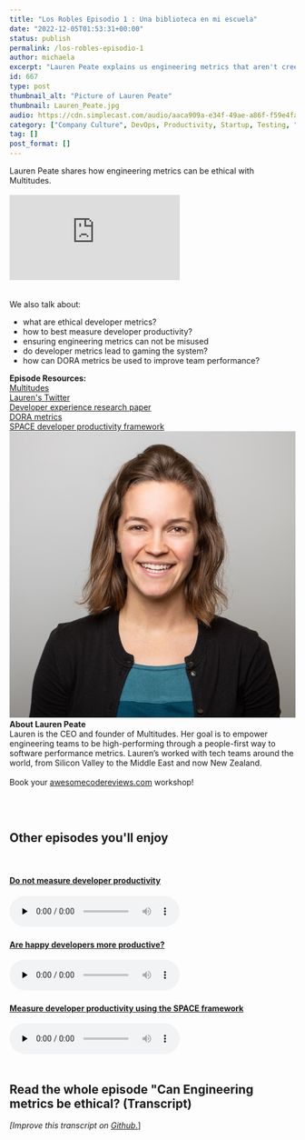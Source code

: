 ```yaml
---
title: "Los Robles Episodio 1 : Una biblioteca en mi escuela"
date: "2022-12-05T01:53:31+00:00"
status: publish
permalink: /los-robles-episodio-1
author: michaela
excerpt: "Lauren Peate explains us engineering metrics that aren't creepy."
id: 667
type: post
thumbnail_alt: "Picture of Lauren Peate"
thumbnail: Lauren_Peate.jpg
audio: https://cdn.simplecast.com/audio/aaca909a-e34f-49ae-a86f-f59e4fa807f0/episodes/14f69a24-bf6f-4e84-8dd8-f57c3f73c32b/audio/3bc44755-6fc4-41cd-84bd-bc6e2228c0aa/default_tc.mp3
category: ["Company Culture", DevOps, Productivity, Startup, Testing, "Women in Tech"]
tag: []
post_format: []
---
```



<div class="episode-about">
Lauren Peate shares how engineering metrics can be ethical with Multitudes. 
<br/> <br/>

<div class="video-container">
<iframe class="video" src="https://www.youtube-nocookie.com/embed/BiRAixDIZnE" title="YouTube video player" rel=0"  frameborder="0" allowfullscreen="allowfullscreen allow="accelerometer; autoplay; clipboard-write; encrypted-media; gyroscope; picture-in-picture" allowfullscreen></iframe>
</div>


<br/>We also talk about:
<ul>
<li>what are ethical developer metrics?</li>
<li>how to best measure developer productivity?</li>
<li>ensuring engineering metrics can not be misused</li>
<li>do developer metrics lead to gaming the system?</li>
<li>how can DORA metrics be used to improve team performance?</li>
</ul>
</div>

<div class="episode-links">
<b>Episode Resources:</b><br/>
<a href="https://www.multitudes.co/">Multitudes</a><br/>
<a href="https://twitter.com/lmpeate">Lauren's Twitter</a><br/>
<a href="https://www.michaelagreiler.com/wp-content/uploads/2021/12/Framework-for-Understanding-and-Improving.pdf">Developer experience research paper</a><br/>
<a href="https://cloud.google.com/blog/products/devops-sre/using-the-four-keys-to-measure-your-devops-performance">DORA metrics</a><br/>
<a href="https://queue.acm.org/detail.cfm?id=3454124">SPACE developer productivity framework</a>
</div>

<div class="row pt-2 align-items-center">
<div class="col-4 guest-picture">
<img src="Lauren_Peate.jpg" alt="Picture of Lauren Peate"/>
</div>
<div class="col-8 guest-about">
<b>About Lauren Peate</b><br/>
Lauren is the CEO and founder of Multitudes. Her goal is to empower engineering teams to be high-performing through a people-first way to software performance metrics. Lauren’s worked with tech teams around the world, from Silicon Valley to the Middle East and now New Zealand.
</div>
</div>
 <br/>
<div class="sponsorship">
Book your <a href="https://awesomecodereviews.com">awesomecodereviews.com</a> workshop!
</div> 


 <br/><br/>
<div>
  <h2>Other episodes you'll enjoy</h2>
  <br/>
  	<div class="row-md-6">
      <div class="row g-0 border rounded overflow-hidden flex-md-row mb-4 shadow-sm h-md-250 position-relative">
          <div class="col p-4 d-flex flex-column position-static">
            <a href="https://www.software-engineering-unlocked.com/dont-measure-developer-productivity/"><h4 class="mb-0">Do not measure developer productivity</h3></a>
  <audio controls preload="none">
               <source src="https://cdn.simplecast.com/audio/aaca909a-e34f-49ae-a86f-f59e4fa807f0/episodes/7d3ff77b-c660-4fa7-8acd-820c40e993d8/audio/43e2756b-f8b8-403d-b6cc-44c927f9eaef/default_tc.mp3" />
              </audio>
          </div>
        </div>
      </div>
    <div class="row-md-6">
      <div class="row g-0 border rounded overflow-hidden flex-md-row mb-4 shadow-sm h-md-250 position-relative">
          <div class="col p-4 d-flex flex-column position-static">
            <a href="https://software-engineering-unlocked.com/happy-developers-productive/"><h4 class="mb-0">Are happy developers more productive?</h3></a>
  <audio controls preload="none">
               <source src="https://cdn.simplecast.com/audio/aaca909a-e34f-49ae-a86f-f59e4fa807f0/episodes/130a6709-2e54-4309-b3cd-3a3a195eb6d5/audio/7679499b-f1db-4003-a02c-df863255a50b/default_tc.mp3" />
              </audio>
          </div>
        </div>
      </div>
    <div class="row-md-6">
      <div class="row g-0 border rounded overflow-hidden flex-md-row mb-4 shadow-sm h-md-250 position-relative">
          <div class="col p-4 d-flex flex-column position-static">
                       <a href="https://software-engineering-unlocked.com/measure-developer-productivity-space/"><h4 class="mb-0">Measure developer productivity using the SPACE framework</h3></a>
  <audio controls preload="none">
                <source src="https://cdn.simplecast.com/audio/aaca909a-e34f-49ae-a86f-f59e4fa807f0/episodes/5f2f49ae-1df9-4c13-9a52-670548e10892/audio/f557f044-ac96-40a4-b6b4-f8f215a1a81b/default_tc.mp3" />
              </audio>
          </div>
        </div>
      </div>
</div>
<br/>

## Read the whole episode "Can Engineering metrics be ethical? (Transcript) 

_\[Improve this transcript on [Github](https://github.com/mgreiler/se-unlocked/tree/master/Transcripts)_[.](https://github.com/mgreiler/se-unlocked/tree/master/Transcripts)\]


